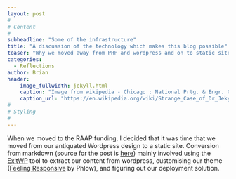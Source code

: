 ```yaml
---
layout: post
#
# Content
#
subheadline: "Some of the infrastructure"
title: "A discussion of the technology which makes this blog possible"
teaser: "Why we moved away from PHP and wordpress and on to static site generation."
categories:
  - Reflections
author: Brian
header:
    image_fullwidth: jekyll.html
    caption: "Image from wikipedia - Chicago : National Prtg. & Engr. Co. Modifications by Papa Lima Whiskey, 1880, converted to ascii with http://picascii.com/"
    caption_url: "https://en.wikipedia.org/wiki/Strange_Case_of_Dr_Jekyll_and_Mr_Hyde#/media/File:Dr_Jekyll_and_Mr_Hyde_poster_edit2.jpg"
#
# Styling
#
---
```


When we moved to the RAAP funding, I decided that it was time that we moved from our antiquated Wordpress design to a static site. Conversion from markdown (source for the post is [here](https://github.com/FAIMS/faimsWebsite/tree/master/_posts/2016)) mainly involved using the [ExitWP](https://github.com/thomasf/exitwp) tool to extract our content from wordpress, customising our theme ([Feeling Responsive](https://phlow.github.io/feeling-responsive/) by Phlow), and figuring out our deployment solution.
